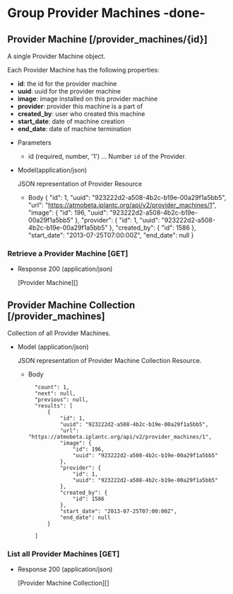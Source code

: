 # Group Provider Machines -done-
## Provider Machine [/provider_machines/{id}]
A single Provider Machine object.

Each Provider Machine has the following properties:

- **id**: the id for the provider machine
- **uuid**: uuid for the provider machine
- **image**: image installed on this provider machine
- **provider**: provider this machine is a part of
- **created_by**: user who created this machine
- **start_date**: date of machine creation
- **end_date**: date of machine termination

+ Parameters
    + id (required, number, '1') ... Number `id` of the Provider.

+ Model(application/json)

    JSON representation of Provider Resource

    + Body
        {
            "id": 1,
            "uuid": "923222d2-a508-4b2c-b19e-00a29f1a5bb5",
            "url": "https://atmobeta.iplantc.org/api/v2/provider_machines/1",
            "image": {
                "id": 196,
                "uuid": "923222d2-a508-4b2c-b19e-00a29f1a5bb5"
            },
            "provider": {
                "id": 1,
                "uuid": "923222d2-a508-4b2c-b19e-00a29f1a5bb5"
            },
            "created_by": {
                "id": 1586
            },
            "start_date": "2013-07-25T07:00:00Z",
            "end_date": null
        }

### Retrieve a Provider Machine [GET]
+ Response 200 (application/json)

    [Provider Machine][]

## Provider Machine Collection [/provider_machines]
Collection of all Provider Machines.

+ Model (application/json)

    JSON representation of Provider Machine Collection Resource.

    + Body

            "count": 1,
            "next": null,
            "previous": null,
            "results": [
                {
                    "id": 1,
                    "uuid": "923222d2-a508-4b2c-b19e-00a29f1a5bb5",
                    "url": "https://atmobeta.iplantc.org/api/v2/provider_machines/1",
                    "image": {
                        "id": 196,
                        "uuid": "923222d2-a508-4b2c-b19e-00a29f1a5bb5"
                    },
                    "provider": {
                        "id": 1,
                        "uuid": "923222d2-a508-4b2c-b19e-00a29f1a5bb5"
                    },
                    "created_by": {
                        "id": 1586
                    },
                    "start_date": "2013-07-25T07:00:00Z",
                    "end_date": null
                }

            ]

### List all Provider Machines [GET]
+ Response 200 (application/json)

    [Provider Machine Collection][]
